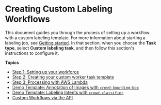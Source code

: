 # Creating Custom Labeling Workflows<a name="sms-custom-templates"></a>

This document guides you through the process of setting up a workflow with a custom labeling template\. For more information about starting a labeling job, see [Getting started](sms-getting-started.md)\. In that section, when you choose the **Task type**, select **Custom labeling task**, and then follow this section's instructions to configure it\.

**Topics**
+ [Step 1: Setting up your workforce](sms-custom-templates-step1.md)
+ [Step 2: Creating your custom worker task template](sms-custom-templates-step2.md)
+ [Step 3: Processing with AWS Lambda](sms-custom-templates-step3.md)
+ [Demo Template: Annotation of Images with `crowd-bounding-box`](sms-custom-templates-step2-demo1.md)
+ [Demo Template: Labeling Intents with `crowd-classifier`](sms-custom-templates-step2-demo2.md)
+ [Custom Workflows via the API](sms-custom-templates-step4.md)